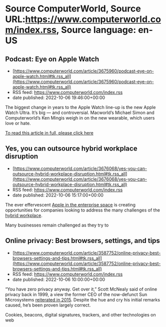 # Source ComputerWorld, Source URL:https://www.computerworld.com/index.rss, Source language: en-US

## Podcast: Eye on Apple Watch
 - [https://www.computerworld.com/article/3675960/podcast-eye-on-apple-watch.html#tk.rss_all](https://www.computerworld.com/article/3675960/podcast-eye-on-apple-watch.html#tk.rss_all)
 - RSS feed: https://www.computerworld.com/index.rss
 - date published: 2022-10-06 19:46:00+00:00

<article>
	<section class="page">
<p>The biggest change in years to the Apple Watch line-up is the new Apple Watch Ultra. It’s big — and controversial. Macworld’s Michael Simon and Computerworld’s Ken Mingis weigh in on the new wearable, which users love or hate.</p></section>
</article><p class="jumpTag"><a href="https://www.computerworld.com/article/3675960/podcast-eye-on-apple-watch.html#jump">To read this article in full, please click here</a></p></section></article>

## Yes, you can outsource hybrid workplace disruption
 - [https://www.computerworld.com/article/3676068/yes-you-can-outsource-hybrid-workplace-disruption.html#tk.rss_all](https://www.computerworld.com/article/3676068/yes-you-can-outsource-hybrid-workplace-disruption.html#tk.rss_all)
 - RSS feed: https://www.computerworld.com/index.rss
 - date published: 2022-10-06 15:17:00+00:00

<article>
	<section class="page">
<p>The ever effervescent <a href="https://www.computerworld.com/article/3675331/apples-enterprise-it-pitch-management-security-identity.html">Apple in the enterprise space</a> is creating opportunities for companies looking to address the many challenges of the <a href="https://www.computerworld.com/article/3669475/if-youve-ever-worked-remotely-you-likely-want-to-keep-it-that-way.html">hybrid workplace</a>.</p><p>Many businesses remain challenged as they try to 

## Online privacy: Best browsers, settings, and tips
 - [https://www.computerworld.com/article/3587752/online-privacy-best-browsers-settings-and-tips.html#tk.rss_all](https://www.computerworld.com/article/3587752/online-privacy-best-browsers-settings-and-tips.html#tk.rss_all)
 - RSS feed: https://www.computerworld.com/index.rss
 - date published: 2022-10-06 10:00:00+00:00

<article>
	<section class="page">
<p>“You have zero privacy anyway. Get over it,” Scott McNealy said of online privacy back in 1999, a view the former CEO of the now-defunct Sun Microsystems <a href="https://www.computerworld.com/article/2941019/scott-mcnealys-view-on-privacy-you-still-dont-have-any.html">reiterated in 2015</a>. Despite the hue and cry his initial remarks caused, he’s been proven largely correct.</p><p>Cookies, beacons, digital signatures, trackers, and other technologies on web
